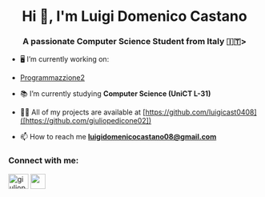 <h1 align="center">Hi 👋, I'm Luigi Domenico Castano </h1>
<h3 align="center">A passionate Computer Science Student from Italy 🇮🇹> </h3>

- 🖥️ I’m currently working on:
-  [Programmazzione2](https://github.com/luigicast0408/Programmazione-2)

- 📚 I’m currently studying **Computer Science (UniCT L-31)**

- 👨‍💻 All of my projects are available at [https://github.com/luigicast0408]([https://github.com/giuliopedicone02])

- 📫 How to reach me **luigidomenicocastano08@gmail.com**

<h3 align="left">Connect with me:</h3>
<p align="left">
<a href="https://instagram.com/luigi_cast08" target="blank"><img align="center" src="https://raw.githubusercontent.com/rahuldkjain/github-profile-readme-generator/master/src/images/icons/Social/instagram.svg" alt="giuliopedicone" height="30" width="40" /></a>
<a href="www.linkedin.com/in/luigi-domenico-castano-93b691282" target="blank"><img align="center" src="https://upload.wikimedia.org/wikipedia/commons/thumb/c/ca/LinkedIn_logo_initials.png/600px-LinkedIn_logo_initials.png" height="30" width="30" /></a>
</p>

